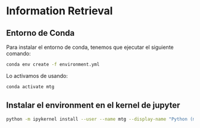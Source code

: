 # Information Retrieval

## Entorno de Conda

Para instalar el entorno de conda, tenemos que ejecutar el siguiente comando:

```sh
conda env create -f environment.yml
```

Lo activamos de usando:

```sh
conda activate mtg
```

## Instalar el environment en el kernel de jupyter

```sh
python -m ipykernel install --user --name mtg --display-name "Python (mtg)"
```
